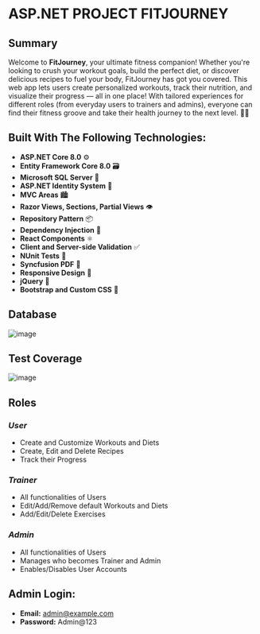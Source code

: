 # ASP.NET PROJECT FITJOURNEY

## Summary

Welcome to **FitJourney**, your ultimate fitness companion! Whether you're looking to crush your workout goals, build the perfect diet, or discover delicious recipes to fuel your body, FitJourney has got you covered. This web app lets users create personalized workouts, track their nutrition, and visualize their progress — all in one place! With tailored experiences for different roles (from everyday users to trainers and admins), everyone can find their fitness groove and take their health journey to the next level. 💪✨

## Built With The Following Technologies:

- **ASP.NET Core 8.0** ⚙️
- **Entity Framework Core 8.0** 🗃️
- **Microsoft SQL Server** 💾
- **ASP.NET Identity System** 🔑
- **MVC Areas** 🏙️
- **Razor Views, Sections, Partial Views** 👁️
- **Repository Pattern** 📦
- **Dependency Injection** 💉
- **React Components** ⚛️
- **Client and Server-side Validation** ✅
- **NUnit Tests** 🧪
- **Syncfusion PDF** 📄
- **Responsive Design** 📱
- **jQuery** 📜
- **Bootstrap and Custom CSS** 🎨

## Database

![image](https://github.com/user-attachments/assets/65ca3d43-da74-4247-b45d-85474618e438)



## Test Coverage

![image](https://github.com/user-attachments/assets/584e0738-2942-4bd0-9195-4a608cd63adb)



## Roles

### *User*
- Create and Customize Workouts and Diets
- Create, Edit and Delete Recipes
- Track their Progress

### *Trainer*
- All functionalities of Users
- Edit/Add/Remove default Workouts and Diets
- Add/Edit/Delete Exercises

### *Admin*
- All functionalities of Users
- Manages who becomes Trainer and Admin
- Enables/Disables User Accounts

## Admin Login:

- **Email:** admin@example.com  
- **Password:** Admin@123

